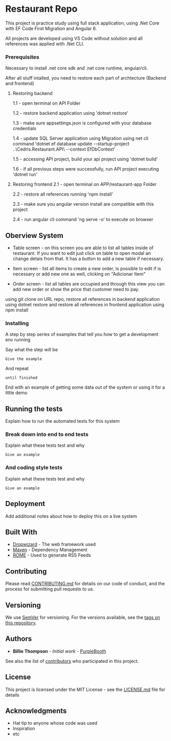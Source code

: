 # Restaurant Repo

This project is practice study using full stack application, 
using .Net Core with EF Code First Migration and Angular 6.

All projects are developed using VS Code without solution and all references was applied with .Net CLI.


### Prerequisites

Necessary to install .net core sdk and .net core runtime, angular/cli.

After all stuff intalled, you need to restore each part of archtecture (Backend and frontend)

1) Restoring backend

    1.1 - open terminal on API Folder

    1.2 - restore backend application using 'dotnet restore'

    1.3 - make sure appsettings.json is configured with  your database credentials

    1.4 - update SQL Server application using Migration using net cli command 'dotnet ef database update --startup-project ..\Cedris.Restaurant.API\ --context EfDbContext'

    1.5 - accessing API project, build your api project using 'dotnet build'

    1.6 - if all previous steps were successfully, run API project executing 'dotnet run'


2) Restoring frontend 
    2.1 - open terminal on APP/restaurant-app Folder

    2.2 - restore all references running 'npm install'

    2.3 - make sure you angular version install are compatible with this project

    2.4 - run angular cli command 'ng serve -o' to execute on browser
        





## Oberview System

* Table screen - on this screen you are able to list all tables inside of restaurant. If you want to edit just click on table to open modal an change detais from that. It has a button to add a new table if necessary.

* Item screen - list all items to create a new order, is possible to edit if is necessary or add new one as well, clicking on "Adicionar Item"

* Order screen - list all tables are occupied and through this view you can add new order or show the price that customer need to pay.



using git clone on URL repo, restore all references in backend application using dotnet restore 
and restore all references in frontend application using npm install

### Installing

A step by step series of examples that tell you how to get a development env running

Say what the step will be

```
Give the example
```

And repeat

```
until finished
```

End with an example of getting some data out of the system or using it for a little demo

## Running the tests

Explain how to run the automated tests for this system

### Break down into end to end tests

Explain what these tests test and why

```
Give an example
```

### And coding style tests

Explain what these tests test and why

```
Give an example
```

## Deployment

Add additional notes about how to deploy this on a live system

## Built With

* [Dropwizard](http://www.dropwizard.io/1.0.2/docs/) - The web framework used
* [Maven](https://maven.apache.org/) - Dependency Management
* [ROME](https://rometools.github.io/rome/) - Used to generate RSS Feeds

## Contributing

Please read [CONTRIBUTING.md](https://gist.github.com/PurpleBooth/b24679402957c63ec426) for details on our code of conduct, and the process for submitting pull requests to us.

## Versioning

We use [SemVer](http://semver.org/) for versioning. For the versions available, see the [tags on this repository](https://github.com/your/project/tags). 

## Authors

* **Billie Thompson** - *Initial work* - [PurpleBooth](https://github.com/PurpleBooth)

See also the list of [contributors](https://github.com/your/project/contributors) who participated in this project.

## License

This project is licensed under the MIT License - see the [LICENSE.md](LICENSE.md) file for details

## Acknowledgments

* Hat tip to anyone whose code was used
* Inspiration
* etc
